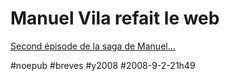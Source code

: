 # Manuel Vila refait le web

  

[Second épisode de la saga de Manuel...](http://frenchblog.kindalab.com/2008/09/02/refaire-le-web-deuxieme-episode/)

#noepub #breves #y2008 #2008-9-2-21h49

